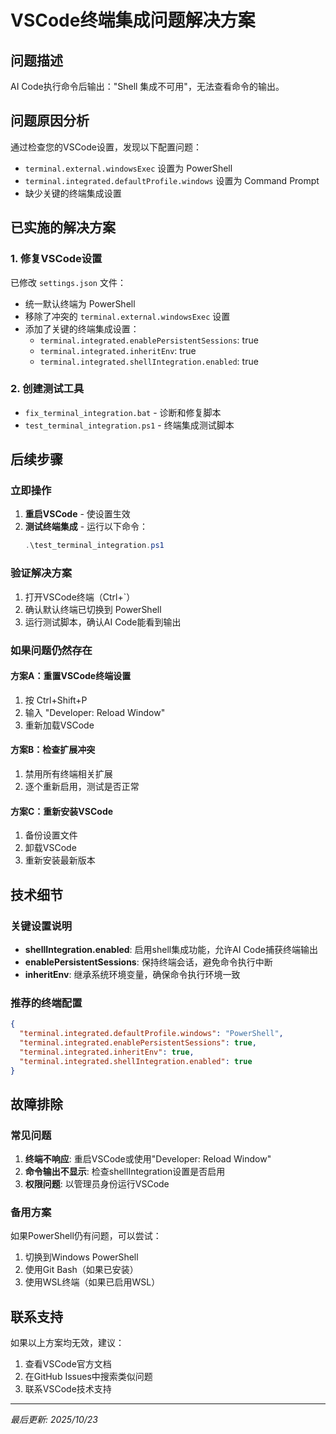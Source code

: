 # VSCode终端集成问题解决方案

## 问题描述
AI Code执行命令后输出："Shell 集成不可用"，无法查看命令的输出。

## 问题原因分析
通过检查您的VSCode设置，发现以下配置问题：
- `terminal.external.windowsExec` 设置为 PowerShell
- `terminal.integrated.defaultProfile.windows` 设置为 Command Prompt
- 缺少关键的终端集成设置

## 已实施的解决方案

### 1. 修复VSCode设置
已修改 `settings.json` 文件：
- 统一默认终端为 PowerShell
- 移除了冲突的 `terminal.external.windowsExec` 设置
- 添加了关键的终端集成设置：
  - `terminal.integrated.enablePersistentSessions`: true
  - `terminal.integrated.inheritEnv`: true  
  - `terminal.integrated.shellIntegration.enabled`: true

### 2. 创建测试工具
- `fix_terminal_integration.bat` - 诊断和修复脚本
- `test_terminal_integration.ps1` - 终端集成测试脚本

## 后续步骤

### 立即操作
1. **重启VSCode** - 使设置生效
2. **测试终端集成** - 运行以下命令：
   ```powershell
   .\test_terminal_integration.ps1
   ```

### 验证解决方案
1. 打开VSCode终端（Ctrl+`）
2. 确认默认终端已切换到 PowerShell
3. 运行测试脚本，确认AI Code能看到输出

### 如果问题仍然存在

#### 方案A：重置VSCode终端设置
1. 按 Ctrl+Shift+P
2. 输入 "Developer: Reload Window"
3. 重新加载VSCode

#### 方案B：检查扩展冲突
1. 禁用所有终端相关扩展
2. 逐个重新启用，测试是否正常

#### 方案C：重新安装VSCode
1. 备份设置文件
2. 卸载VSCode
3. 重新安装最新版本

## 技术细节

### 关键设置说明
- **shellIntegration.enabled**: 启用shell集成功能，允许AI Code捕获终端输出
- **enablePersistentSessions**: 保持终端会话，避免命令执行中断
- **inheritEnv**: 继承系统环境变量，确保命令执行环境一致

### 推荐的终端配置
```json
{
  "terminal.integrated.defaultProfile.windows": "PowerShell",
  "terminal.integrated.enablePersistentSessions": true,
  "terminal.integrated.inheritEnv": true,
  "terminal.integrated.shellIntegration.enabled": true
}
```

## 故障排除

### 常见问题
1. **终端不响应**: 重启VSCode或使用"Developer: Reload Window"
2. **命令输出不显示**: 检查shellIntegration设置是否启用
3. **权限问题**: 以管理员身份运行VSCode

### 备用方案
如果PowerShell仍有问题，可以尝试：
1. 切换到Windows PowerShell
2. 使用Git Bash（如果已安装）
3. 使用WSL终端（如果已启用WSL）

## 联系支持
如果以上方案均无效，建议：
1. 查看VSCode官方文档
2. 在GitHub Issues中搜索类似问题
3. 联系VSCode技术支持

---

*最后更新: 2025/10/23*
